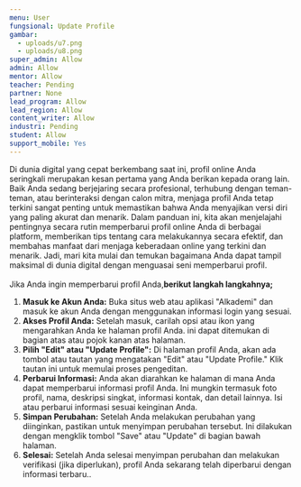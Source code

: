 ```yaml
---
menu: User
fungsional: Update Profile
gambar:
  - uploads/u7.png
  - uploads/u8.png
super_admin: Allow
admin: Allow
mentor: Allow
teacher: Pending
partner: None
lead_program: Allow
lead_region: Allow
content_writer: Allow
industri: Pending
student: Allow
support_mobile: Yes
---
```

Di dunia digital yang cepat berkembang saat ini, profil online Anda seringkali merupakan kesan pertama yang Anda berikan kepada orang lain. Baik Anda sedang berjejaring secara profesional, terhubung dengan teman-teman, atau berinteraksi dengan calon mitra, menjaga profil Anda tetap terkini sangat penting untuk memastikan bahwa Anda menyajikan versi diri yang paling akurat dan menarik. Dalam panduan ini, kita akan menjelajahi pentingnya secara rutin memperbarui profil online Anda di berbagai platform, memberikan tips tentang cara melakukannya secara efektif, dan membahas manfaat dari menjaga keberadaan online yang terkini dan menarik. Jadi, mari kita mulai dan temukan bagaimana Anda dapat tampil maksimal di dunia digital dengan menguasai seni memperbarui profil.\
\
Jika Anda ingin memperbarui profil Anda,**berikut langkah langkahnya;**

1. **Masuk ke Akun Anda:** Buka situs web atau aplikasi "Alkademi" dan masuk ke akun Anda dengan menggunakan informasi login yang sesuai.
2. **Akses Profil Anda:** Setelah masuk, carilah opsi atau ikon yang mengarahkan Anda ke halaman profil Anda. ini dapat ditemukan di bagian atas atau pojok kanan atas halaman.
3. **Pilih "Edit" atau "Update Profile":** Di halaman profil Anda, akan ada tombol atau tautan yang mengatakan "Edit" atau "Update Profile." Klik tautan ini untuk memulai proses pengeditan.
4. **Perbarui Informasi:** Anda akan diarahkan ke halaman di mana Anda dapat memperbarui informasi profil Anda. Ini mungkin termasuk foto profil, nama, deskripsi singkat, informasi kontak, dan detail lainnya. Isi atau perbarui informasi sesuai keinginan Anda.
5. **Simpan Perubahan:** Setelah Anda melakukan perubahan yang diinginkan, pastikan untuk menyimpan perubahan tersebut. Ini dilakukan dengan mengklik tombol "Save" atau "Update" di bagian bawah halaman.
6. **Selesai:** Setelah Anda selesai menyimpan perubahan dan melakukan verifikasi (jika diperlukan), profil Anda sekarang telah diperbarui dengan informasi terbaru..
